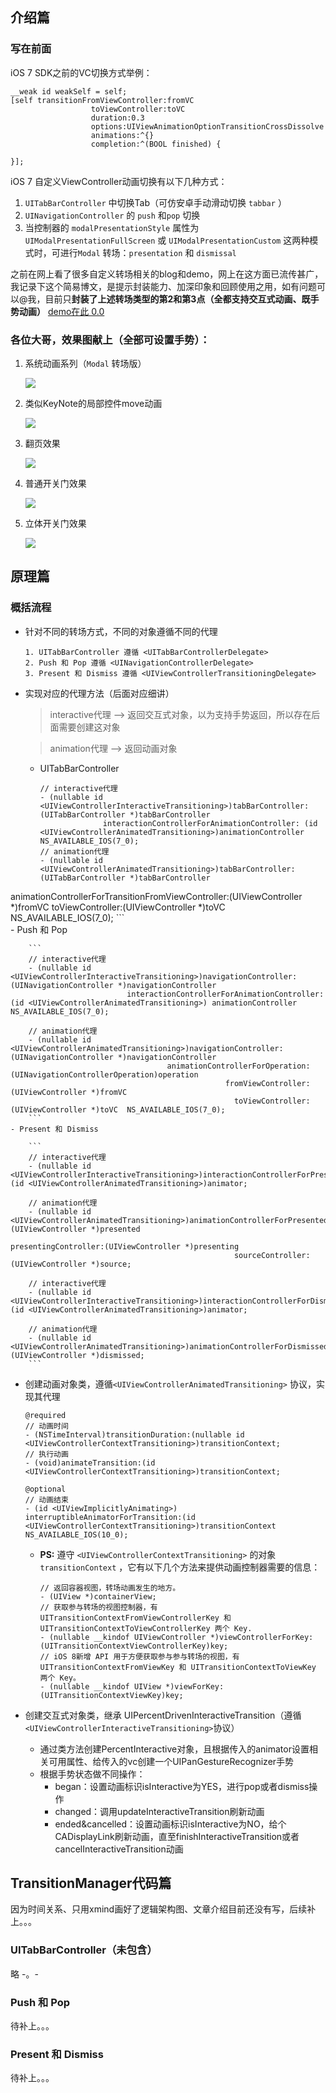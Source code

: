 ## 介绍篇

### 写在前面
iOS 7 SDK之前的VC切换方式举例：

```
__weak id weakSelf = self;
[self transitionFromViewController:fromVC
                  toViewController:toVC 
                  duration:0.3 
                  options:UIViewAnimationOptionTransitionCrossDissolve
                  animations:^{}
                  completion:^(BOOL finished) {
                        
}];
```

iOS 7 自定义ViewController动画切换有以下几种方式：

1. `UITabBarController` 中切换Tab（可仿安卓手动滑动切换 `tabbar` ）
2. `UINavigationController` 的 `push` 和`pop`  切换
3. 当控制器的 `modalPresentationStyle` 属性为 `UIModalPresentationFullScreen` 或 `UIModalPresentationCustom` 这两种模式时，可进行`Modal` 转场：`presentation` 和 `dismissal`

之前在网上看了很多自定义转场相关的blog和demo，网上在这方面已流传甚广，我记录下这个简易博文，是提示封装能力、加深印象和回顾使用之用，如有问题可以@我，目前只**封装了上述转场类型的第2和第3点（全都支持交互式动画、既手势动画）** [demo在此 0.0](https://git.oschina.net/LongLJ/transitionmanager.git)

### 各位大哥，效果图献上（全部可设置手势）：

1. 系统动画系列（`Modal` 转场版）
	
	![](/Users/a002482/Desktop/Blog/system.gif)
	
2. 类似KeyNote的局部控件move动画

	![](/Users/a002482/Desktop/Blog/viewMove.gif)
	
3. 翻页效果

	![](/Users/a002482/Desktop/Blog/Page.gif)
	
4. 普通开关门效果

	![](/Users/a002482/Desktop/Blog/NormalPortal.gif)
	
5. 立体开关门效果

	![](/Users/a002482/Desktop/Blog/SolidPortal.gif)


## 原理篇

### 概括流程

- 针对不同的转场方式，不同的对象遵循不同的代理

	```
	1. UITabBarController 遵循 <UITabBarControllerDelegate>
	2. Push 和 Pop 遵循 <UINavigationControllerDelegate>
	3. Present 和 Dismiss 遵循 <UIViewControllerTransitioningDelegate>
	```
- 实现对应的代理方法（后面对应细讲）
	> interactive代理 --> 返回交互式对象，以为支持手势返回，所以存在后面需要创建这对象 
	
	> animation代理 --> 返回动画对象
	
	- UITabBarController
		
		```
		// interactive代理
		- (nullable id <UIViewControllerInteractiveTransitioning>)tabBarController:(UITabBarController *)tabBarController
                      interactionControllerForAnimationController: (id <UIViewControllerAnimatedTransitioning>)animationController NS_AVAILABLE_IOS(7_0);
		// animation代理
		- (nullable id <UIViewControllerAnimatedTransitioning>)tabBarController:(UITabBarController *)tabBarController
animationControllerForTransitionFromViewController:(UIViewController *)fromVC
                                              toViewController:(UIViewController *)toVC  NS_AVAILABLE_IOS(7_0);
		```		
	- Push 和 Pop

		```
		// interactive代理
		- (nullable id <UIViewControllerInteractiveTransitioning>)navigationController:(UINavigationController *)navigationController
	                          interactionControllerForAnimationController:(id <UIViewControllerAnimatedTransitioning>) animationController NS_AVAILABLE_IOS(7_0);
	
		// animation代理
		- (nullable id <UIViewControllerAnimatedTransitioning>)navigationController:(UINavigationController *)navigationController
	                                   animationControllerForOperation:(UINavigationControllerOperation)operation
	                                                fromViewController:(UIViewController *)fromVC
	                                                  toViewController:(UIViewController *)toVC  NS_AVAILABLE_IOS(7_0);
		```
	- Present 和 Dismiss

		```
		// interactive代理
		- (nullable id <UIViewControllerInteractiveTransitioning>)interactionControllerForPresentation:(id <UIViewControllerAnimatedTransitioning>)animator;

		// animation代理
		- (nullable id <UIViewControllerAnimatedTransitioning>)animationControllerForPresentedController:(UIViewController *)presented
	                                                  presentingController:(UIViewController *)presenting
	                                                  sourceController:(UIViewController *)source;

		// interactive代理
		- (nullable id <UIViewControllerInteractiveTransitioning>)interactionControllerForDismissal:(id <UIViewControllerAnimatedTransitioning>)animator;

		// animation代理
		- (nullable id <UIViewControllerAnimatedTransitioning>)animationControllerForDismissedController:(UIViewController *)dismissed;
		```
	
- 创建动画对象类，遵循`<UIViewControllerAnimatedTransitioning>`
协议，实现其代理

	```
	@required
	// 动画时间
	- (NSTimeInterval)transitionDuration:(nullable id <UIViewControllerContextTransitioning>)transitionContext;
	// 执行动画
	- (void)animateTransition:(id <UIViewControllerContextTransitioning>)transitionContext;

	@optional
	// 动画结束
	- (id <UIViewImplicitlyAnimating>) interruptibleAnimatorForTransition:(id <UIViewControllerContextTransitioning>)transitionContext NS_AVAILABLE_IOS(10_0);
	```
	- **PS:** 遵守 `<UIViewControllerContextTransitioning>` 的对象 `transitionContext` ，它有以下几个方法来提供动画控制器需要的信息：
	
		```
		// 返回容器视图，转场动画发生的地方。
		- (UIView *)containerView;
		// 获取参与转场的视图控制器，有 UITransitionContextFromViewControllerKey 和 UITransitionContextToViewControllerKey 两个 Key.
		- (nullable __kindof UIViewController *)viewControllerForKey:(UITransitionContextViewControllerKey)key;
		// iOS 8新增 API 用于方便获取参与参与转场的视图，有 UITransitionContextFromViewKey 和 UITransitionContextToViewKey 两个 Key。
		- (nullable __kindof UIView *)viewForKey:(UITransitionContextViewKey)key;
		```
- 创建交互式对象类，继承 UIPercentDrivenInteractiveTransition（遵循`<UIViewControllerInteractiveTransitioning>`协议）
	- 通过类方法创建PercentInteractive对象，且根据传入的animator设置相关可用属性、给传入的vc创建一个UIPanGestureRecognizer手势
	- 根据手势状态做不同操作：
		- began：设置动画标识isInteractive为YES，进行pop或者dismiss操作
		- changed：调用updateInteractiveTransition刷新动画
		- ended&cancelled：设置动画标识isInteractive为NO，给个CADisplayLink刷新动画，直至finishInteractiveTransition或者cancelInteractiveTransition动画



## TransitionManager代码篇

因为时间关系、只用xmind画好了逻辑架构图、文章介绍目前还没有写，后续补上。。。

### UITabBarController（未包含）

略 -。- 


### Push 和 Pop

待补上。。。


### Present 和 Dismiss

待补上。。。
